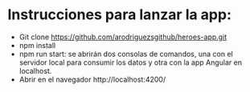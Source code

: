 # Instrucciones para lanzar la app:
- Git clone https://github.com/arodriguezsgithub/heroes-app.git
- npm install
- npm run start: se abrirán dos consolas de comandos, una con el servidor local para consumir los datos y otra con la app Angular en localhost. 
- Abrir en el navegador http://localhost:4200/
